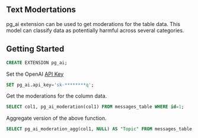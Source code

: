 
## Text Modertations

pg_ai extension can be used to get moderations for the table data. This model can classify data as potentially harmful across several categories.

## Getting Started

```sql
CREATE EXTENSION pg_ai;
```

Set the OpenAI [API Key](https://platform.openai.com/api-keys)
```sql
SET pg_ai.api_key='sk-********q';
```

Get the moderations for the column data.
```sql
SELECT col1, pg_ai_moderation(col1) FROM messages_table WHERE id=1;
```

Aggregate version of the above function.
```sql
SELECT pg_ai_moderation_agg(col1, NULL) AS "Topic" FROM messages_table WHERE id<10;
```